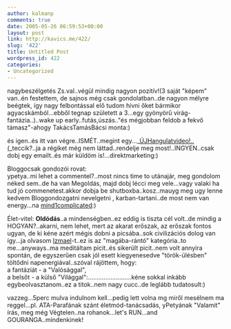 ```yaml
---
author: kalmanp
comments: true
date: 2005-05-26 06:59:53+00:00
layout: post
link: http://kavics.me/422/
slug: '422'
title: Untitled Post
wordpress_id: 422
categories:
- Uncategorized
---
```


nagybeszélgetés Zs.val..végül mindig nagyon pozitív!(3 saját "képem" van..én festettem, de sajnos még csak gondolatban..de nagyon mélyre beégtek, így nagy felbontással elő tudom hívni őket bármikor agyacskámból...ebből tegnap született a 3...egy gyönyörű virág-fantázia..)..wake up early..futás,úszás.."és mégjobban feldob a fekvő támasz"-ahogy TakácsTamásBácsi monta:)




és igen..és itt van végre..ISMÉT..megint egy..._[ÚJHangulatvideo!..(](http://diaktanito.mediacenter.hu/peti/video/0526/HPIM6177.MPG)_teccik?..ja a régiket még nem láttad..rendelje meg most!..INGYEN..csak dobj egy emailt..és már küldöm is!...direktmarketing:)




Bloggocsak gondozói rovat:  
ypetya..mi lehet a commentel?..most nincs time to utánajár, meg gondolom néked sem..de ha van Megoldás, majd dobj lécci meg vele...vagy valaki ha tud jó commenetest.akkor dobja be shutboxba..kosz..mauyg meg ugy lenne kedvem Bloggondozgatni nevelgetni , karban-tartani..de most nem van energy...na [mind1complicated](http://diaktanito.mediacenter.hu/peti/videk/Avril_Lavigne_-_Na_mindegy_Complicated.mp3):)




Élet-vitel: **Oldódás**..a mindenségben..ez eddig is tiszta cél volt..de mindig a HOGYAN?..akarni, nem lehet, mert az akarat erőszak, az erőszak fontos ugyan, de ki kéne azért mégis dobni a picsába..sok civilizációs dolog van így...ja olvasom [Izmael](http://izmael.freeblog.hu/)-t..ez is az "magába-rántó" kategória..to me...anyways..ma meditáltam picit..és sikerült picit..nem volt annyira spontán, de egyszerűen csak jól esett kiegyenesedve "török-ülésben" töltődni napenergiával..szóval rájöttem, hogy:  
a fantáziát - a "Valósággal",  
a belsőt - a külső "Világgal":.........................kéne sokkal inkább egybeolvasztanom..ez a titok..nem nagy cucc..de leglább tudatosult:)




vazzeg...5perc mulva indulnom kell...pedig lett volna mg miről mesélnem ma reggel...pl. ATA-Parafának szánt életmód-tanácsadás, yPetyának "Valamit" írás, meg még Végtelen..na rohanok...let's RUN...and GOURANGA..mindenkinek!

